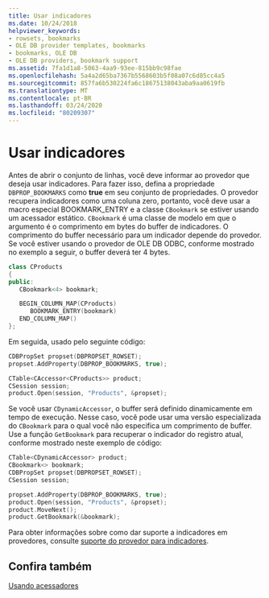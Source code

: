 ```yaml
---
title: Usar indicadores
ms.date: 10/24/2018
helpviewer_keywords:
- rowsets, bookmarks
- OLE DB provider templates, bookmarks
- bookmarks, OLE DB
- OLE DB providers, bookmark support
ms.assetid: 7fa1d1a8-5063-4aa9-93ee-815bb9c98fae
ms.openlocfilehash: 5a4a2d65ba7367b5568603b5f08a07c6d85cc4a5
ms.sourcegitcommit: 857fa6b530224fa6c18675138043aba9aa0619fb
ms.translationtype: MT
ms.contentlocale: pt-BR
ms.lasthandoff: 03/24/2020
ms.locfileid: "80209307"
---
```

# <a name="using-bookmarks"></a>Usar indicadores

Antes de abrir o conjunto de linhas, você deve informar ao provedor que deseja usar indicadores. Para fazer isso, defina a propriedade `DBPROP_BOOKMARKS` como **true** em seu conjunto de propriedades. O provedor recupera indicadores como uma coluna zero, portanto, você deve usar a macro especial BOOKMARK_ENTRY e a classe `CBookmark` se estiver usando um acessador estático. `CBookmark` é uma classe de modelo em que o argumento é o comprimento em bytes do buffer de indicadores. O comprimento do buffer necessário para um indicador depende do provedor. Se você estiver usando o provedor de OLE DB ODBC, conforme mostrado no exemplo a seguir, o buffer deverá ter 4 bytes.

```cpp
class CProducts
{
public:
   CBookmark<4> bookmark;

   BEGIN_COLUMN_MAP(CProducts)
      BOOKMARK_ENTRY(bookmark)
   END_COLUMN_MAP()
};
```

Em seguida, usado pelo seguinte código:

```cpp
CDBPropSet propset(DBPROPSET_ROWSET);
propset.AddProperty(DBPROP_BOOKMARKS, true);

CTable<CAccessor<CProducts>> product;
CSession session;
product.Open(session, "Products", &propset);
```

Se você usar `CDynamicAccessor`, o buffer será definido dinamicamente em tempo de execução. Nesse caso, você pode usar uma versão especializada do `CBookmark` para o qual você não especifica um comprimento de buffer. Use a função `GetBookmark` para recuperar o indicador do registro atual, conforme mostrado neste exemplo de código:

```cpp
CTable<CDynamicAccessor> product;
CBookmark<> bookmark;
CDBPropSet propset(DBPROPSET_ROWSET);
CSession session;

propset.AddProperty(DBPROP_BOOKMARKS, true);
product.Open(session, "Products", &propset);
product.MoveNext();
product.GetBookmark(&bookmark);
```

Para obter informações sobre como dar suporte a indicadores em provedores, consulte [suporte do provedor para indicadores](../../data/oledb/provider-support-for-bookmarks.md).

## <a name="see-also"></a>Confira também

[Usando acessadores](../../data/oledb/using-accessors.md)
